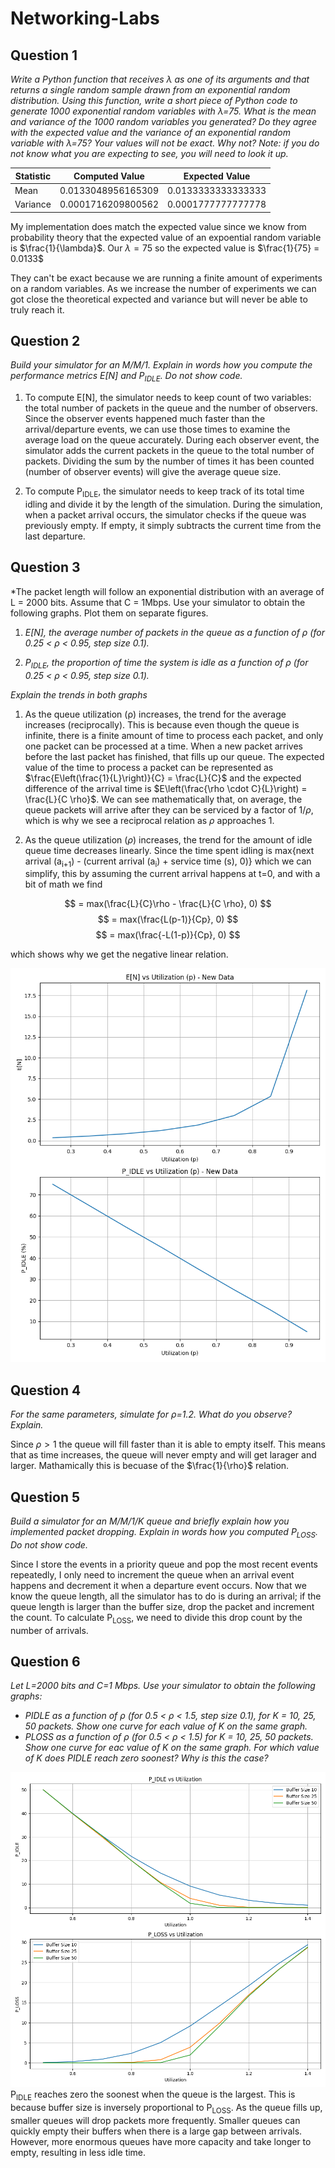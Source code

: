# Networking-Labs

## Question 1
*Write a Python function that receives λ as one of its arguments and that returns a single random sample
drawn from an exponential random distribution. Using this function, write a short piece of Python code
to generate 1000 exponential random variables with λ=75. What is the mean and variance of the 1000
random variables you generated? Do they agree with the expected value and the variance of an
exponential random variable with λ=75? Your values will not be exact. Why not? Note: if you do not
know what you are expecting to see, you will need to look it up.*

| **Statistic** | **Computed Value**       | **Expected Value**        |
|---------------|---------------------------|---------------------------|
| Mean          | 0.0133048956165309        | 0.0133333333333333        |
| Variance      | 0.0001716209800562        | 0.0001777777777778        |

My implementation does match the expected value since we know from probability theory that the expected value of an expoential random variable is $\frac{1}{\lambda}$. Our $\lambda = 75$ so the expected value is $\frac{1}{75} = 0.0133$ 

They can't be exact because we are running a finite amount of experiments on a random variables. As we increase
the number of experiments we can got close the theoretical expected and variance but will never be able to truly reach it.

## Question 2
*Build your simulator for an M/M/1. Explain in words how you compute the performance metrics E[N] and
P<sub>IDLE</sub>. Do not show code.*

1. To compute E[N], the simulator needs to keep count of two variables: the total number of packets in the queue and the number of observers. Since the observer events happened much faster than the arrival/departure events, we can use those times to examine the average load on the queue accurately. During each observer event, the simulator adds the current packets in the queue to the total number of packets. Dividing the sum by the number of times it has been counted (number of observer events) will give the average queue size.

2. To compute P<sub>IDLE</sub>, the simulator needs to keep track of its total time idling and divide it by the length of the simulation. During the simulation, when a packet arrival occurs, the simulator checks if the queue was previously empty. If empty, it simply subtracts the current time from the last departure.  

## Question 3
*The packet length will follow an exponential distribution with an average of L = 2000 bits. Assume that C
= 1Mbps. Use your simulator to obtain the following graphs. Plot them on separate figures.

1. *E[N], the average number of packets in the queue as a function of ρ (for 0.25 < ρ < 0.95, step size 0.1).* 

2. *P<sub>IDLE</sub>, the proportion of time the system is idle as a function of ρ (for 0.25 < ρ < 0.95, step size 0.1).*

*Explain the trends in both graphs*

1. As the queue utilization (ρ) increases, the trend for the average increases (reciprocally). This is because even though the queue is infinite, there is a finite amount of time to process each packet, and only one packet can be processed at a time. When a new packet arrives before the last packet has finished, that fills up our queue. The expected value of the time to process a packet can be represented as $\frac{E\left(\frac{1}{L}\right)}{C} = \frac{L}{C}$ and the expected difference of the arrival time is $E\left(\frac{\rho \cdot C}{L}\right) = \frac{L}{C \rho}$. We can see mathematically that, on average, the queue packets will arrive after they can be serviced by a factor of $1/\rho$, which is why we see a reciprocal relation as $\rho$ approaches $1$. 

2. As the queue utilization ($\rho$) increases, the trend for the amount of idle queue time decreases linearly. Since the time spent idling is max{next arrival (a<sub>i+1</sub>) - (current arrival (a<sub>i</sub>) + service time (s), 0)} which we can simplify, this by assuming the current arrival happens at t=0, and with a bit of math we find 

$$ = max(\frac{L}{C}\rho - \frac{L}{C \rho}, 0) $$
$$ = max(\frac{L(p-1)}{Cp}, 0) $$
$$ = max(\frac{-L(1-p)}{Cp}, 0) $$

which shows why we get the negative linear relation. 

![Graph for Question 3](./plot3.png)

## Question 4

*For the same parameters, simulate for ρ=1.2. What do you observe? Explain.*

Since $\rho > 1$ the queue will fill faster than it is able to empty itself. This means that as time increases, the queue will never empty and will get larager and larger. Mathamically this is becuase of the $\frac{1}{\rho}$ relation.

## Question 5

*Build a simulator for an M/M/1/K queue and briefly explain how you implemented packet dropping. Explain in words how you computed P<sub>LOSS</sub>. Do not show code.*

Since I store the events in a priority queue and pop the most recent events repeatedly, I only need to increment the queue when an arrival event happens and decrement it when a departure event occurs. Now that we know the queue length, all the simulator has to do is during an arrival; if the queue length is larger than the buffer size, drop the packet and increment the count. To calculate P<sub>LOSS</sub>, we need to divide this drop count by the number of arrivals.


## Question 6
*Let L=2000 bits and C=1 Mbps. Use your simulator to obtain the following graphs:*
- *PIDLE as a function of ρ (for 0.5 < ρ < 1.5, step size 0.1), for K = 10, 25, 50 packets. Show one curve for each value of K on the same graph.*
- *PLOSS as a function of ρ (for 0.5 < ρ < 1.5) for K = 10, 25, 50 packets. Show one curve for eac value of K on the same graph.*
*For which value of K does PIDLE reach zero soonest? Why is this the case?*

![Graph for Question 6](./plot6.png)
P<sub>IDLE</sub> reaches zero the soonest when the queue is the largest. This is because buffer size is inversely proportional to P<sub>LOSS</sub>. As the queue fills up, smaller queues will drop packets more frequently. Smaller queues can quickly empty their buffers when there is a large gap between arrivals. However, more enormous queues have more capacity and take longer to empty, resulting in less idle time.
